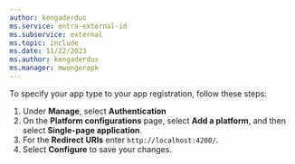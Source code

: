 ```yaml
---
author: kengaderdus
ms.service: entra-external-id
ms.subservice: external
ms.topic: include
ms.date: 11/22/2023
ms.author: kengaderdus
ms.manager: mwongerapk
---
```


To specify your app type to your app registration, follow these steps:

1. Under **Manage**, select **Authentication** 
1. On the **Platform configurations** page, select **Add a platform**, and then select **Single-page application**.
1. For the **Redirect URIs** enter `http://localhost:4200/`.
1. Select **Configure** to save your changes.
